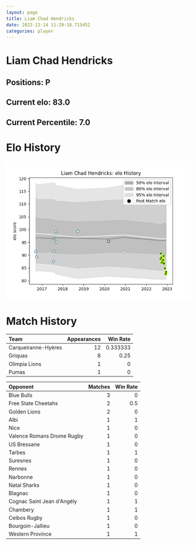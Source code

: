 ```yaml
---  
layout: page  
title: Liam Chad Hendricks  
date: 2022-12-14 11:29:18.715452  
categories: player  
---
```

# Liam Chad Hendricks

## Positions: P

## Current elo: 83.0

## Current Percentile: 7.0

# Elo History


![elo history](history_LiamChadHendricks.png)
# Match History


| Team                |   Appearances |   Win Rate |
|:--------------------|--------------:|-----------:|
| Carqueiranne-Hyères |            12 |   0.333333 |
| Griquas             |             8 |   0.25     |
| Olimpia Lions       |             1 |   0        |
| Pumas               |             1 |   0        |

| Opponent                   |   Matches |   Win Rate |
|:---------------------------|----------:|-----------:|
| Blue Bulls                 |         3 |        0   |
| Free State Cheetahs        |         2 |        0.5 |
| Golden Lions               |         2 |        0   |
| Albi                       |         1 |        1   |
| Nice                       |         1 |        0   |
| Valence Romans Drome Rugby |         1 |        0   |
| US Bressane                |         1 |        0   |
| Tarbes                     |         1 |        1   |
| Suresnes                   |         1 |        0   |
| Rennes                     |         1 |        0   |
| Narbonne                   |         1 |        0   |
| Natal Sharks               |         1 |        0   |
| Blagnac                    |         1 |        0   |
| Cognac Saint Jean d'Angély |         1 |        1   |
| Chambery                   |         1 |        1   |
| Ceibos Rugby               |         1 |        0   |
| Bourgoin-Jallieu           |         1 |        0   |
| Western Province           |         1 |        1   |
